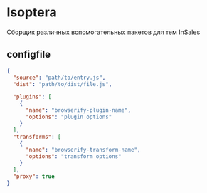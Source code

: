 # Isoptera

Сборщик различных вспомогательных пакетов для тем InSales

## configfile

````json
{
  "source": "path/to/entry.js",
  "dist": "path/to/dist/file.js",

  "plugins": [
    {
      "name": "browserify-plugin-name",
      "options": "plugin options"
    }
  ],
  "transforms": [
    {
      "name": "browserify-transform-name",
      "options": "transform options"
    }
  ],
  "proxy": true
}
````
